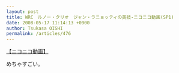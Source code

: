 ```yaml
---
layout: post
title: WRC　ルノー・クリオ　ジャン・ラニョッティの美技‐ニコニコ動画(SP1)
date: 2008-05-17 11:14:13 +0900
author: Tsukasa OISHI
permalink: /articles/476
---
```



<script type="text/javascript" src="http://ext.nicovideo.jp/thumb_watch/sm163980?w=490&amp;h=307"></script>  

<noscript><a href="http://www.nicovideo.jp/watch/sm163980">【ニコニコ動画】</a></noscript>  

めちゃすごい。  
